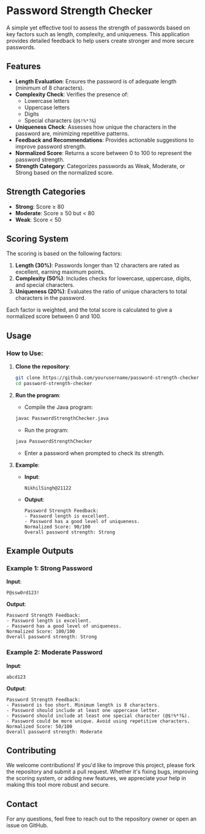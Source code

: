 
# Password Strength Checker

A simple yet effective tool to assess the strength of passwords based on key factors such as length, complexity, and uniqueness. This application provides detailed feedback to help users create stronger and more secure passwords.

## Features

- **Length Evaluation**: Ensures the password is of adequate length (minimum of 8 characters).
- **Complexity Check**: Verifies the presence of:
  - Lowercase letters
  - Uppercase letters
  - Digits
  - Special characters (`@$!%*?&`)
- **Uniqueness Check**: Assesses how unique the characters in the password are, minimizing repetitive patterns.
- **Feedback and Recommendations**: Provides actionable suggestions to improve password strength.
- **Normalized Score**: Returns a score between 0 to 100 to represent the password strength.
- **Strength Category**: Categorizes passwords as Weak, Moderate, or Strong based on the normalized score.

## Strength Categories

- **Strong**: Score ≥ 80
- **Moderate**: Score ≥ 50 but < 80
- **Weak**: Score < 50

## Scoring System

The scoring is based on the following factors:

1. **Length (30%)**: Passwords longer than 12 characters are rated as excellent, earning maximum points.
2. **Complexity (50%)**: Includes checks for lowercase, uppercase, digits, and special characters.
3. **Uniqueness (20%)**: Evaluates the ratio of unique characters to total characters in the password.

Each factor is weighted, and the total score is calculated to give a normalized score between 0 and 100.

## Usage

### How to Use:
1. **Clone the repository**:
    ```bash
    git clone https://github.com/yourusername/password-strength-checker.git
    cd password-strength-checker
    ```

2. **Run the program**:
    - Compile the Java program:
    ```bash
    javac PasswordStrengthChecker.java
    ```

    - Run the program:
    ```bash
    java PasswordStrengthChecker
    ```

    - Enter a password when prompted to check its strength.

3. **Example**:
    - **Input**:
        ```
        NikhilSingh@21122
        ```
    - **Output**:
        ```
        Password Strength Feedback:
        - Password length is excellent.
        - Password has a good level of uniqueness.
        Normalized Score: 90/100
        Overall password strength: Strong
        ```

## Example Outputs

### Example 1: Strong Password

**Input**:
```
P@ssw0rd123!
```

**Output**:
```
Password Strength Feedback:
- Password length is excellent.
- Password has a good level of uniqueness.
Normalized Score: 100/100
Overall password strength: Strong
```

### Example 2: Moderate Password

**Input**:
```
abcd123
```

**Output**:
```
Password Strength Feedback:
- Password is too short. Minimum length is 8 characters.
- Password should include at least one uppercase letter.
- Password should include at least one special character (@$!%*?&).
- Password could be more unique. Avoid using repetitive characters.
Normalized Score: 50/100
Overall password strength: Moderate
```

## Contributing

We welcome contributions! If you'd like to improve this project, please fork the repository and submit a pull request. Whether it's fixing bugs, improving the scoring system, or adding new features, we appreciate your help in making this tool more robust and secure.

## Contact

For any questions, feel free to reach out to the repository owner or open an issue on GitHub.
